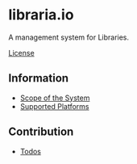 # libraria.io

A management system for Libraries.

[License](../master/LICENSE)

## Information

- [Scope of the System](../master/docs/SCOPE.md)
- [Supported Platforms](../master/docs/SUPPORTED_PLATFORMS.md)

## Contribution

- [Todos](../master/docs/TODOS.MD)

